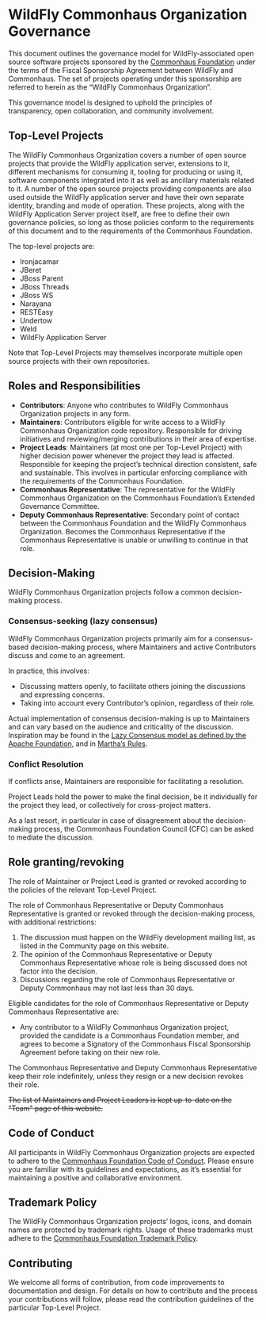 # WildFly Commonhaus Organization Governance

This document outlines the governance model for WildFly-associated open source software projects sponsored by the [Commonhaus Foundation](https://www.commonhaus.org) under the terms of the Fiscal Sponsorship Agreement between WildFly and Commonhaus. The set of projects operating under this sponsorship are referred to herein as the “WildFly Commonhaus Organization”.

This governance model is designed to uphold the principles of transparency, open collaboration, and community involvement.

## Top-Level Projects

The WildFly Commonhaus Organization covers a number of open source projects that provide the WildFly application server, extensions to it, different mechanisms for consuming it, tooling for producing or using it, software components integrated into it as well as ancillary materials related to it. A number of the open source projects providing components are also used outside the WildFly application server and have their own separate identity, branding and mode of operation. These projects, along with the WildFly Application Server project itself, are free to define their own governance policies, so long as those policies conform to the requirements of this document and to the requirements of the Commonhaus Foundation.

The top-level projects are:

- Ironjacamar
- JBeret
- JBoss Parent
- JBoss Threads
- JBoss WS
- Narayana
- RESTEasy
- Undertow
- Weld
- WildFly Application Server

Note that Top-Level Projects may themselves incorporate multiple open source projects with their own repositories.

## Roles and Responsibilities

- **Contributors**: Anyone who contributes to WildFly Commonhaus Organization projects in any form.
- **Maintainers**: Contributors eligible for write access to a WildFly Commonhaus Organization code repository.
Responsible for driving initiatives and reviewing/merging contributions in their area of expertise.
- **Project Leads**: Maintainers (at most one per Top-Level Project) with higher decision power whenever the project they lead is affected.
Responsible for keeping the project’s technical direction consistent, safe and sustainable. This involves in particular enforcing compliance with the requirements of the Commonhaus Foundation.
- **Commonhaus Representative**: The representative for the WildFly Commonhaus Organization on the Commonhaus Foundation’s Extended Governance Committee.
- **Deputy Commonhaus Representative**: Secondary point of contact between the Commonhaus Foundation and the WildFly Commonhaus Organization. Becomes the Commonhaus Representative if the Commonhaus Representative is unable or unwilling to continue in that role.

## Decision-Making

WildFly Commonhaus Organization projects follow a common decision-making process.

### Consensus-seeking (lazy consensus)

WildFly Commonhaus Organization projects primarily aim for a consensus-based decision-making process, where Maintainers and active Contributors discuss and come to an agreement.

In practice, this involves:

- Discussing matters openly, to facilitate others joining the discussions and expressing concerns.
- Taking into account every Contributor’s opinion, regardless of their role.

Actual implementation of consensus decision-making is up to Maintainers and can vary based on the audience and criticality of the discussion. Inspiration may be found in the [Lazy Consensus model as defined by the Apache Foundation](https://community.apache.org/committers/decisionMaking.html), and in [Martha’s Rules](https://digitalcommons.unl.edu/cgi/viewcontent.cgi?article=1825&context=sociologyfacpub).

### Conflict Resolution

If conflicts arise, Maintainers are responsible for facilitating a resolution.

Project Leads hold the power to make the final decision, be it individually for the project they lead, or collectively for cross-project matters.

As a last resort, in particular in case of disagreement about the decision-making process, the Commonhaus Foundation Council (CFC) can be asked to mediate the discussion.

## Role granting/revoking

The role of Maintainer or Project Lead is granted or revoked according to the policies of the relevant Top-Level Project.

The role of Commonhaus Representative or Deputy Commonhaus Representative is granted or revoked through the decision-making process, with additional restrictions:

1. The discussion must happen on the WildFly development mailing list, as listed in the Community page on this website.
2. The opinion of the Commonhaus Representative or Deputy Commonhaus Representative whose role is being discussed does not factor into the decision.
3. Discussions regarding the role of Commonhaus Representative or Deputy Commonhaus may not last less than 30 days.

Eligible candidates for the role of Commonhaus Representative or Deputy Commonhaus Representative are:

- Any contributor to a WildFly Commonhaus Organization project, provided the candidate is a Commonhaus Foundation member, and agrees to become a Signatory of the Commonhaus Fiscal Sponsorship Agreement before taking on their new role.

The Commonhaus Representative and Deputy Commonhaus Representative keep their role indefinitely, unless they resign or a new decision revokes their role.

~~The list of Maintainers and Project Leaders is kept up-to-date on the "Team" page of this website.~~

## Code of Conduct

All participants in WildFly Commonhaus Organization projects are expected to adhere to the [Commonhaus Foundation Code of Conduct](https://www.commonhaus.org/policies/code-of-conduct/). Please ensure you are familiar with its guidelines and expectations, as it’s essential for maintaining a positive and collaborative environment.

## Trademark Policy

The WildFly Commonhaus Organization projects’ logos, icons, and domain names are protected by trademark rights. Usage of these trademarks must adhere to the [Commonhaus Foundation Trademark Policy](https://www.commonhaus.org/policies/trademark-policy/).

## Contributing

We welcome all forms of contribution, from code improvements to documentation and design. For details on how to contribute and the process your contributions will follow, please read the contribution guidelines of the particular Top-Level Project.

